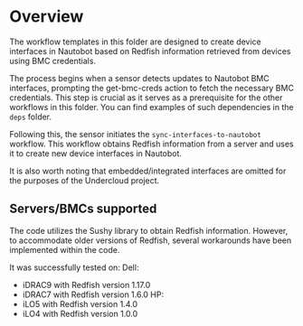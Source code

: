 # Overview

The workflow templates in this folder are designed to create device interfaces in Nautobot based on Redfish information retrieved from devices using BMC credentials.

The process begins when a sensor detects updates to Nautobot BMC interfaces, prompting the get-bmc-creds action to fetch the necessary BMC credentials. This step is crucial as it serves as a prerequisite for the other workflows in this folder. You can find examples of such dependencies in the `deps` folder.

Following this, the sensor initiates the `sync-interfaces-to-nautobot` workflow. This workflow obtains Redfish information from a server and uses it to create new device interfaces in Nautobot.

It is also worth noting that embedded/integrated interfaces are omitted for the purposes of the Undercloud project.

## Servers/BMCs supported
The code utilizes the Sushy library to obtain Redfish information. However, to accommodate older versions of Redfish, several workarounds have been implemented within the code.

It was successfully tested on:
Dell:
 - iDRAC9 with Redfish version 1.17.0
 - iDRAC7 with Redfish version 1.6.0
HP:
 - iLO5 with Redfish version 1.4.0
 - iLO4 with Redfish version 1.0.0
